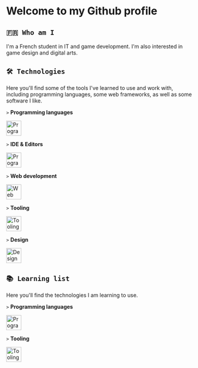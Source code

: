 # Welcome to my Github profile

## `🇫🇷 Who am I`

I'm a French student in IT and game development. I'm also interested in game design and digital arts.

## `🛠️ Technologies`

Here you'll find some of the tools I've learned to use and work with, including programming languages, some web frameworks, as well as some software I like.

`>` **Programming languages**

<img src="https://skillicons.dev/icons?i=bash,java,python,cpp,cs,html,css,js,sqlite" alt="Programming languages" height="40"/>

`>` **IDE & Editors**

<img src="https://skillicons.dev/icons?i=idea,webstorm,pycharm,rider,androidstudio,eclipse,vscodium,vscode,visualstudio" alt="Programming languages" height="40"/>

`>` **Web development**

<img src="https://skillicons.dev/icons?i=threejs,vite,vue,tailwind,bootstrap" alt="Web technologies" height="40"/>

`>` **Tooling**

<img src="https://skillicons.dev/icons?i=linux,debian,raspberrypi,md,npm,tauri,unreal,godot,github,git,docker,dotnet,linkedin" alt="Tooling" height="40"/>

`>` **Design**

<img src="https://skillicons.dev/icons?i=blender,ps,ae,pr,figma" alt="Design" height="40"/>

## `📚 Learning list`

Here you'll find the technologies I am learning to use.

`>` **Programming languages**

<img src="https://skillicons.dev/icons?i=rust" alt="Programming languages" height="40"/>

`>` **Tooling**

<img src="https://skillicons.dev/icons?i=unity" alt="Tooling" height="40"/>
